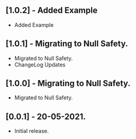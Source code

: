 ## [1.0.2] - Added Example

* Added Example

## [1.0.1] - Migrating to Null Safety.

* Migrated to Null Safety.
* ChangeLog Updates

## [1.0.0] - Migrating to Null Safety.

* Migrated to Null Safety.

## [0.0.1] - 20-05-2021.

* Initial release.



